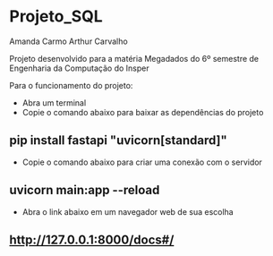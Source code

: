 # Projeto_SQL

Amanda Carmo
Arthur Carvalho

Projeto desenvolvido para a matéria Megadados do 6º semestre de Engenharia da Computação do Insper

Para o funcionamento do projeto:

- Abra um terminal
- Copie o comando abaixo para baixar as dependências do projeto
## pip install fastapi "uvicorn[standard]"
- Copie o comando abaixo para criar uma conexão com o servidor
## uvicorn main:app --reload
- Abra o link abaixo em um navegador web de sua escolha
## http://127.0.0.1:8000/docs#/